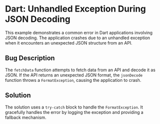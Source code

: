 # Dart: Unhandled Exception During JSON Decoding

This example demonstrates a common error in Dart applications involving JSON decoding.  The application crashes due to an unhandled exception when it encounters an unexpected JSON structure from an API.

## Bug Description
The `fetchData` function attempts to fetch data from an API and decode it as JSON.  If the API returns an unexpected JSON format, the `jsonDecode` function throws a `FormatException`, causing the application to crash.

## Solution
The solution uses a `try-catch` block to handle the `FormatException`.  It gracefully handles the error by logging the exception and providing a fallback mechanism.
